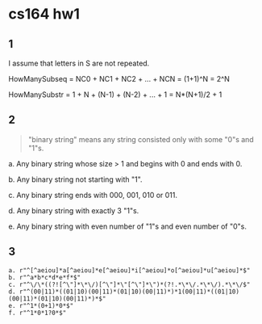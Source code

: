 # cs164 hw1

## 1

I assume that letters in S are not repeated.

HowManySubseq = NC0 + NC1 + NC2 + ... + NCN = (1+1)^N = 2^N

HowManySubstr = 1 + N + (N-1) + (N-2) + ... + 1 = N\*(N+1)/2 + 1

## 2

> "binary string" means any string consisted only with some "0"s and "1"s.

a. Any binary string whose size > 1 and begins with 0 and ends with 0.

b. Any binary string not starting with "1".

c. Any binary string ends with 000, 001, 010 or 011.

d. Any binary string with exactly 3 "1"s.

e. Any binary string with even number of "1"s and even number of "0"s.

## 3

```
a. r"^[^aeiou]*a[^aeiou]*e[^aeiou]*i[^aeiou]*o[^aeiou]*u[^aeiou]*$"
b. r"^a*b*c*d*e*f*$"
c. r"^\/\*((?![^\"]*\*\/)[^\"]*\"[^\"]*\")*(?!.*\*\/.*\*\/).*\*\/$"
d. r"^(00|11)*((01|10)(00|11)*(01|10)(00|11)*)*1(00|11)*((01|10)(00|11)*(01|10)(00|11)*)*$"
e. r"^1*(0+1)*0*$"
f. r"^1*0*1?0*$"
```

